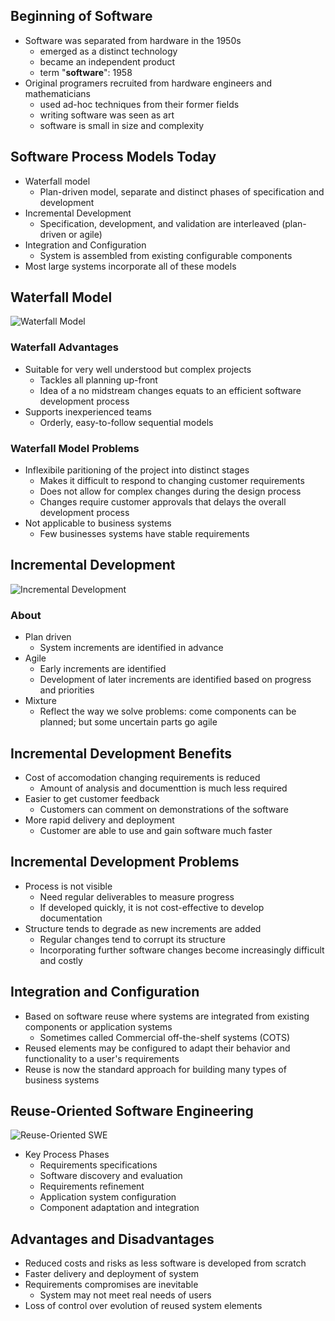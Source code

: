 ## Beginning of Software
- Software was separated from hardware in the 1950s
    - emerged as a distinct technology
    - became an independent product
    - term "**software**": 1958
- Original programers recruited from hardware engineers and mathematicians
    - used ad-hoc techniques from their former fields
    - writing software was seen as art
    - software is small in size and complexity

## Software Process Models Today
- Waterfall model
    - Plan-driven model, separate and distinct phases of specification and development
- Incremental Development
    - Specification, development, and validation are interleaved (plan-driven or agile)
- Integration and Configuration
    - System is assembled from existing configurable components
- Most large systems incorporate all of these models

## Waterfall Model
![Waterfall Model](https://external-content.duckduckgo.com/iu/?u=https%3A%2F%2Fmiro.medium.com%2Fmax%2F4096%2F1*PHlgy9xuiVN1qlcHo5iCZg.gif&f=1&nofb=1&ipt=a3c1d1a3d0395d17dc2a8e784289db376e2e855fe40d47ab0f0ab677bf1992c0&ipo=images)

### Waterfall Advantages
- Suitable for very well understood but complex projects
    - Tackles all planning up-front
    - Idea of a no midstream changes equats to an efficient software development process
- Supports inexperienced teams
    - Orderly, easy-to-follow sequential models

### Waterfall Model Problems
- Inflexibile paritioning of the project into distinct stages
    - Makes it difficult to respond to changing customer requirements
    - Does not allow for complex changes during the design process
    - Changes require customer approvals that delays the overall development process
- Not applicable to business systems
    - Few businesses systems have stable requirements

## Incremental Development
![Incremental Development](https://external-content.duckduckgo.com/iu/?u=http%3A%2F%2Fi.stack.imgur.com%2FBqktJ.jpg&f=1&nofb=1&ipt=dae44b79eb158ff2dbdbcf9a3d0c0ccdb5e1a1abee2d963feb3784df83838422&ipo=images)

### About
- Plan driven
    - System increments are identified in advance
- Agile
    - Early increments are identified
    - Development of later increments are identified based on progress and priorities
- Mixture
    - Reflect the way we solve problems: come components can be planned; but some uncertain parts go agile

## Incremental Development Benefits
- Cost of accomodation changing requirements is reduced
    - Amount of analysis and documenttion is much less required
- Easier to get customer feedback
    - Customers can comment on demonstrations of the software
- More rapid delivery and deployment 
    - Customer are able to use and gain software much faster

## Incremental Development Problems
- Process is not visible
    - Need regular deliverables to measure progress
    - If developed quickly, it is not cost-effective to develop documentation
- Structure tends to degrade as new increments are added
    - Regular changes tend to corrupt its structure
    - Incorporating further software changes become increasingly difficult and costly

## Integration and Configuration
- Based on software reuse where systems are integrated from existing components or application systems
    - Sometimes called Commercial off-the-shelf systems (COTS)
- Reused elements may be configured to adapt their behavior and functionality to a user's requirements
- Reuse is now the standard approach for building many types of business systems

## Reuse-Oriented Software Engineering
![Reuse-Oriented SWE](https://external-content.duckduckgo.com/iu/?u=https%3A%2F%2Fvelog.velcdn.com%2Fimages%2Fseo78200%2Fpost%2F73af27d9-20c2-4de5-96cc-6d132266129f%2Fimage.png&f=1&nofb=1&ipt=724ff7d362f3055d36bb27a0dea374ba953ac1b57b5009bc639d7c7c3ebedc78&ipo=images)

- Key Process Phases
    - Requirements specifications
    - Software discovery and evaluation
    - Requirements refinement
    - Application system configuration
    - Component adaptation and integration

## Advantages and Disadvantages
- Reduced costs and risks as less software is developed from scratch
- Faster delivery and deployment of system
- Requirements compromises are inevitable
    - System may not meet real needs of users
- Loss of control over evolution of reused system elements
